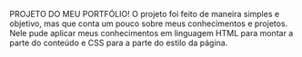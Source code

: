 PROJETO DO MEU PORTFÓLIO!
O projeto foi feito de maneira simples e objetivo, mas que conta um pouco sobre meus conhecimentos e projetos.
Nele pude aplicar meus conhecimentos em linguagem HTML para montar a parte do conteúdo e CSS para a parte do estilo da página.
